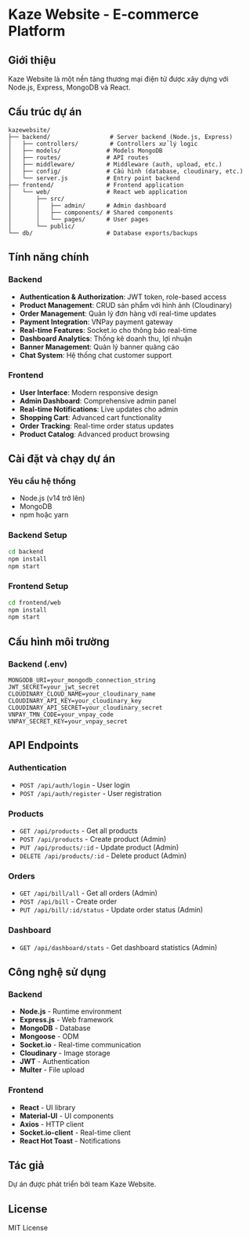 # Kaze Website - E-commerce Platform

## Giới thiệu
Kaze Website là một nền tảng thương mại điện tử được xây dựng với Node.js, Express, MongoDB và React.

## Cấu trúc dự án
```
kazewebsite/
├── backend/                 # Server backend (Node.js, Express)
│   ├── controllers/         # Controllers xử lý logic
│   ├── models/             # Models MongoDB
│   ├── routes/             # API routes
│   ├── middleware/         # Middleware (auth, upload, etc.)
│   ├── config/             # Cấu hình (database, cloudinary, etc.)
│   └── server.js           # Entry point backend
├── frontend/               # Frontend application
│   └── web/                # React web application
│       ├── src/
│       │   ├── admin/      # Admin dashboard
│       │   ├── components/ # Shared components
│       │   └── pages/      # User pages
│       └── public/
└── db/                     # Database exports/backups
```

## Tính năng chính

### Backend
- **Authentication & Authorization**: JWT token, role-based access
- **Product Management**: CRUD sản phẩm với hình ảnh (Cloudinary)
- **Order Management**: Quản lý đơn hàng với real-time updates
- **Payment Integration**: VNPay payment gateway
- **Real-time Features**: Socket.io cho thông báo real-time
- **Dashboard Analytics**: Thống kê doanh thu, lợi nhuận
- **Banner Management**: Quản lý banner quảng cáo
- **Chat System**: Hệ thống chat customer support

### Frontend
- **User Interface**: Modern responsive design
- **Admin Dashboard**: Comprehensive admin panel
- **Real-time Notifications**: Live updates cho admin
- **Shopping Cart**: Advanced cart functionality
- **Order Tracking**: Real-time order status updates
- **Product Catalog**: Advanced product browsing

## Cài đặt và chạy dự án

### Yêu cầu hệ thống
- Node.js (v14 trở lên)
- MongoDB
- npm hoặc yarn

### Backend Setup
```bash
cd backend
npm install
npm start
```

### Frontend Setup
```bash
cd frontend/web
npm install
npm start
```

## Cấu hình môi trường

### Backend (.env)
```
MONGODB_URI=your_mongodb_connection_string
JWT_SECRET=your_jwt_secret
CLOUDINARY_CLOUD_NAME=your_cloudinary_name
CLOUDINARY_API_KEY=your_cloudinary_key
CLOUDINARY_API_SECRET=your_cloudinary_secret
VNPAY_TMN_CODE=your_vnpay_code
VNPAY_SECRET_KEY=your_vnpay_secret
```

## API Endpoints

### Authentication
- `POST /api/auth/login` - User login
- `POST /api/auth/register` - User registration

### Products
- `GET /api/products` - Get all products
- `POST /api/products` - Create product (Admin)
- `PUT /api/products/:id` - Update product (Admin)
- `DELETE /api/products/:id` - Delete product (Admin)

### Orders
- `GET /api/bill/all` - Get all orders (Admin)
- `POST /api/bill` - Create order
- `PUT /api/bill/:id/status` - Update order status (Admin)

### Dashboard
- `GET /api/dashboard/stats` - Get dashboard statistics (Admin)

## Công nghệ sử dụng

### Backend
- **Node.js** - Runtime environment
- **Express.js** - Web framework
- **MongoDB** - Database
- **Mongoose** - ODM
- **Socket.io** - Real-time communication
- **Cloudinary** - Image storage
- **JWT** - Authentication
- **Multer** - File upload

### Frontend
- **React** - UI library
- **Material-UI** - UI components
- **Axios** - HTTP client
- **Socket.io-client** - Real-time client
- **React Hot Toast** - Notifications

## Tác giả
Dự án được phát triển bởi team Kaze Website.

## License
MIT License
